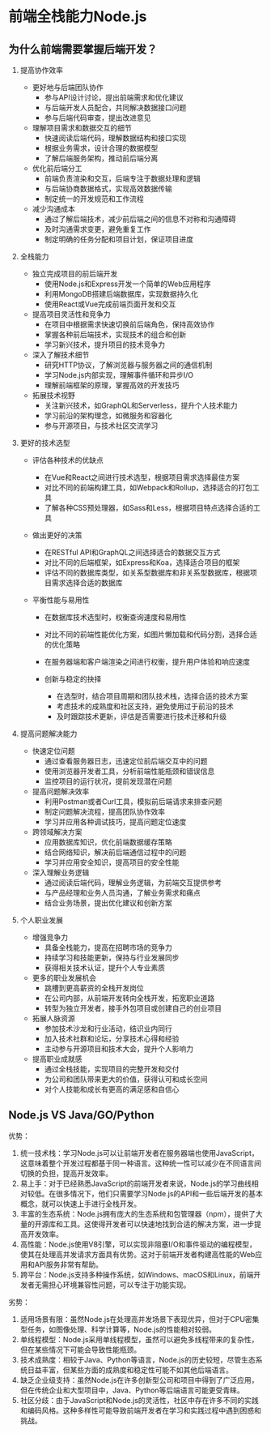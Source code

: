 # 前端全栈能力Node.js

## 为什么前端需要掌握后端开发？

1. 提高协作效率
   
   - 更好地与后端团队协作
     - 参与API设计讨论，提出前端需求和优化建议
     - 与后端开发人员配合，共同解决数据接口问题
     - 参与后端代码审查，提出改进意见
   - 理解项目需求和数据交互的细节
     - 快速阅读后端代码，理解数据结构和接口实现
     - 根据业务需求，设计合理的数据模型
     - 了解后端服务架构，推动前后端分离
   - 优化前后端分工
     - 前端负责渲染和交互，后端专注于数据处理和逻辑
     - 与后端协商数据格式，实现高效数据传输
     - 制定统一的开发规范和工作流程
   - 减少沟通成本
     - 通过了解后端技术，减少前后端之间的信息不对称和沟通障碍
     - 及时沟通需求变更，避免重复工作
     - 制定明确的任务分配和项目计划，保证项目进度
   
2. 全栈能力
   - 独立完成项目的前后端开发
     - 使用Node.js和Express开发一个简单的Web应用程序
     - 利用MongoDB搭建后端数据库，实现数据持久化
     - 使用React或Vue完成前端页面开发和交互
   - 提高项目灵活性和竞争力
     - 在项目中根据需求快速切换前后端角色，保持高效协作
     - 掌握各种前后端技术，实现技术的组合和创新
     - 学习新兴技术，提升项目的技术竞争力
   - 深入了解技术细节
     - 研究HTTP协议，了解浏览器与服务器之间的通信机制
     - 学习Node.js内部实现，理解事件循环和异步I/O
     - 理解前端框架的原理，掌握高效的开发技巧
   - 拓展技术视野
     - 关注新兴技术，如GraphQL和Serverless，提升个人技术能力
     - 学习前沿的架构理念，如微服务和容器化
     - 参与开源项目，与技术社区交流学习

3. 更好的技术选型
   - 评估各种技术的优缺点
     - 在Vue和React之间进行技术选型，根据项目需求选择最佳方案
     - 对比不同的前端构建工具，如Webpack和Rollup，选择适合的打包工具
      - 了解各种CSS预处理器，如Sass和Less，根据项目特点选择合适的工具
   
   - 做出更好的决策
        - 在RESTful API和GraphQL之间选择适合的数据交互方式
        - 对比不同的后端框架，如Express和Koa，选择适合项目的框架
        - 评估不同的数据库类型，如关系型数据库和非关系型数据库，根据项目需求选择合适的数据库
   - 平衡性能与易用性
        - 在数据库技术选型时，权衡查询速度和易用性
        - 对比不同的前端性能优化方案，如图片懒加载和代码分割，选择合适的优化策略
        - 在服务器端和客户端渲染之间进行权衡，提升用户体验和响应速度
   
      - 创新与稳定的抉择
        - 在选型时，结合项目周期和团队技术栈，选择合适的技术方案
        - 考虑技术的成熟度和社区支持，避免使用过于前沿的技术
        - 及时跟踪技术更新，评估是否需要进行技术迁移和升级
   

4. 提高问题解决能力
   - 快速定位问题
     - 通过查看服务器日志，迅速定位前后端交互中的问题
     - 使用浏览器开发者工具，分析前端性能瓶颈和错误信息
     - 监控项目的运行状况，提前发现潜在问题
   - 提高问题解决效率
     - 利用Postman或者Curl工具，模拟前后端请求来排查问题
     - 制定问题解决流程，提高团队协作效率
     - 学习并应用各种调试技巧，提高问题定位速度
   - 跨领域解决方案
     - 应用数据库知识，优化前端数据缓存策略
     - 结合网络知识，解决前后端通信过程中的问题
     - 学习并应用安全知识，提高项目的安全性能
   - 深入理解业务逻辑
     - 通过阅读后端代码，理解业务逻辑，为前端交互提供参考
     - 与产品经理和业务人员沟通，了解业务需求和痛点
     - 结合业务场景，提出优化建议和创新方案
5. 个人职业发展
      - 增强竞争力
        - 具备全栈能力，提高在招聘市场的竞争力
        - 持续学习和技能更新，保持与行业发展同步
        - 获得相关技术认证，提升个人专业素质
      - 更多的职业发展机会
        - 跳槽到更高薪资的全栈开发岗位
        - 在公司内部，从前端开发转向全栈开发，拓宽职业道路
        - 转型为独立开发者，接手外包项目或创建自己的创业项目
      - 拓展人脉资源
        - 参加技术沙龙和行业活动，结识业内同行
        - 加入技术社群和论坛，分享技术心得和经验
        - 主动参与开源项目和技术大会，提升个人影响力
      - 提高职业成就感
        - 通过全栈技能，实现项目的完整开发和交付
        - 为公司和团队带来更大的价值，获得认可和成长空间
        - 对个人技能和成长有更高的满足感和自信心



## Node.js VS Java/GO/Python

优势：

1. 统一技术栈：学习Node.js可以让前端开发者在服务器端也使用JavaScript，这意味着整个开发过程都基于同一种语言。这种统一性可以减少在不同语言间切换的负担，提高开发效率。
2. 易上手：对于已经熟悉JavaScript的前端开发者来说，Node.js的学习曲线相对较低。在很多情况下，他们只需要学习Node.js的API和一些后端开发的基本概念，就可以快速上手进行全栈开发。
3. 丰富的生态系统：Node.js拥有庞大的生态系统和包管理器（npm），提供了大量的开源库和工具。这使得开发者可以快速地找到合适的解决方案，进一步提高开发效率。
4. 高性能：Node.js使用V8引擎，可以实现非阻塞I/O和事件驱动的编程模型，使其在处理高并发请求方面具有优势。这对于前端开发者构建高性能的Web应用和API服务非常有帮助。
5. 跨平台：Node.js支持多种操作系统，如Windows、macOS和Linux，前端开发者无需担心环境兼容性问题，可以专注于功能实现。



劣势：

1. 适用场景有限：虽然Node.js在处理高并发场景下表现优异，但对于CPU密集型任务，如图像处理、科学计算等，Node.js的性能相对较弱。
2. 单线程模型：Node.js采用单线程模型，虽然可以避免多线程带来的复杂性，但在某些情况下可能会导致性能瓶颈。
3. 技术成熟度：相较于Java、Python等语言，Node.js的历史较短，尽管生态系统日益丰富，但某些方面的成熟度和稳定性可能不如其他后端语言。
4. 缺乏企业级支持：虽然Node.js在许多创新型公司和项目中得到了广泛应用，但在传统企业和大型项目中，Java、Python等后端语言可能更受青睐。
5. 社区分歧：由于JavaScript和Node.js的灵活性，社区中存在许多不同的实践和编码风格。这种多样性可能导致前端开发者在学习和实践过程中遇到困惑和挑战。